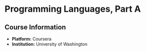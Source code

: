 # Programming Languages, Part A

## Course Information
- **Platform:** Coursera
- **Institution:** University of Washington
